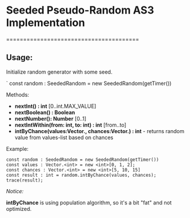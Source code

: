 # Seeded Pseudo-Random AS3 Implementation
=======================================

## Usage:

Initialize random generator with some seed.

` const random : SeededRandom = new SeededRandom(getTimer())

Methods:

 - **nextInt() : int** [0..int.MAX_VALUE]
 - **nextBoolean() : Boolean**
 - **nextNumber(): Number** [0..1]
 - **nextIntWithin(from: int, to: int) : int** [from..to]
 - **intByChance(values:Vector.<int>, chances:Vector.<int>) : int** - returns random value from values-list based on chances

Example:

```
const random : SeededRandom = new SeededRandom(getTimer())
const values : Vector.<int> = new <int>[0, 1, 2];
const chances : Vector.<int> = new <int>[5, 10, 15]
const result : int = random.intByChance(values, chances);
trace(result);
```

*Notice:*

**intByChance** is using population algorithm, so it's a bit "fat" and not optimized.
